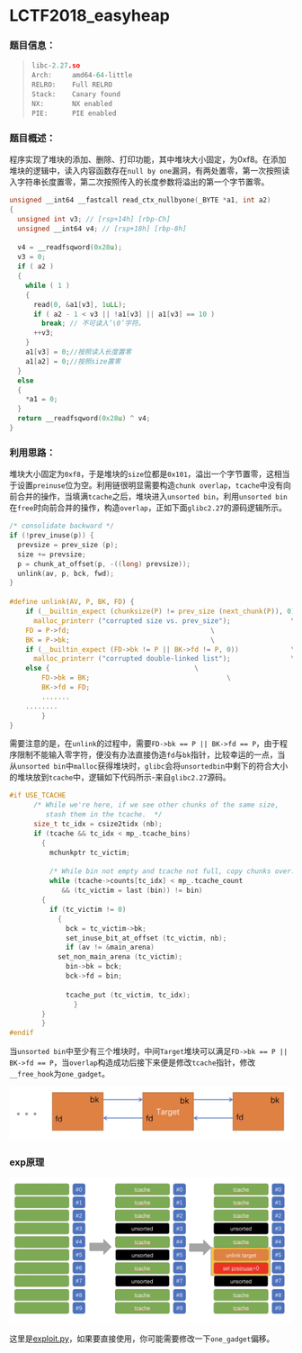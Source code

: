 # LCTF2018_easyheap

### 题目信息：

>```c
>libc-2.27.so
>Arch:     amd64-64-little
>RELRO:    Full RELRO
>Stack:    Canary found
>NX:       NX enabled
>PIE:      PIE enabled
>```

### 题目概述：

程序实现了堆块的添加、删除、打印功能，其中堆块大小固定，为0xf8。在添加堆块的逻辑中，读入内容函数存在`null by one`漏洞，有两处置零，第一次按照读入字符串长度置零，第二次按照传入的长度参数将溢出的第一个字节置零。

```c
unsigned __int64 __fastcall read_ctx_nullbyone(_BYTE *a1, int a2)
{
  unsigned int v3; // [rsp+14h] [rbp-Ch]
  unsigned __int64 v4; // [rsp+18h] [rbp-8h]

  v4 = __readfsqword(0x28u);
  v3 = 0;
  if ( a2 )
  {
    while ( 1 )
    {
      read(0, &a1[v3], 1uLL);
      if ( a2 - 1 < v3 || !a1[v3] || a1[v3] == 10 )
        break; // 不可读入‘\0’字符。
      ++v3;
    }
    a1[v3] = 0;//按照读入长度置零
    a1[a2] = 0;//按照size置零
  }
  else
  {
    *a1 = 0;
  }
  return __readfsqword(0x28u) ^ v4;
}
```

### 利用思路：

堆块大小固定为`0xf8`，于是堆块的`size`位都是`0x101`，溢出一个字节置零，这相当于设置`preinuse`位为空。利用链很明显需要构造`chunk overlap`，`tcache`中没有向前合并的操作，当填满`tcache`之后，堆块进入`unsorted bin`，利用`unsorted bin`在`free`时向前合并的操作，构造`overlap`，正如下面`glibc2.27`的源码逻辑所示。

```c
/* consolidate backward */
if (!prev_inuse(p)) {
  prevsize = prev_size (p);
  size += prevsize;
  p = chunk_at_offset(p, -((long) prevsize));
  unlink(av, p, bck, fwd);
}

#define unlink(AV, P, BK, FD) {                                            \
    if (__builtin_expect (chunksize(P) != prev_size (next_chunk(P)), 0))      \
      malloc_printerr ("corrupted size vs. prev_size");			      \
    FD = P->fd;								      \
    BK = P->bk;								      \
    if (__builtin_expect (FD->bk != P || BK->fd != P, 0))		      \
      malloc_printerr ("corrupted double-linked list");			      \
    else {								      \
        FD->bk = BK;							      \
        BK->fd = FD;
		.......
    ........
		}
}
```

需要注意的是，在`unlink`的过程中，需要`FD->bk == P || BK->fd == P`，由于程序限制不能输入零字符，便没有办法直接伪造`fd`与`bk`指针，比较幸运的一点，当从`unsorted bin`中`malloc`获得堆块时，`glibc`会将`unsortedbin`中剩下的符合大小的堆块放到`tcache`中，逻辑如下代码所示-来自`glibc2.27`源码。

```c
#if USE_TCACHE
	  /* While we're here, if we see other chunks of the same size,
	     stash them in the tcache.  */
	  size_t tc_idx = csize2tidx (nb);
	  if (tcache && tc_idx < mp_.tcache_bins)
	    {
	      mchunkptr tc_victim;

	      /* While bin not empty and tcache not full, copy chunks over.  */
	      while (tcache->counts[tc_idx] < mp_.tcache_count
		     && (tc_victim = last (bin)) != bin)
		{
		  if (tc_victim != 0)
		    {
		      bck = tc_victim->bk;
		      set_inuse_bit_at_offset (tc_victim, nb);
		      if (av != &main_arena)
			set_non_main_arena (tc_victim);
		      bin->bk = bck;
		      bck->fd = bin;

		      tcache_put (tc_victim, tc_idx);
	            }
		}
	    }
#endif
```

当`unsorted bin`中至少有三个堆块时，中间`Target`堆块可以满足`FD->bk == P || BK->fd == P`，当`overlap`构造成功后接下来便是修改`tcache`指针，修改`__free_hook`为`one_gadget`。

![image-20201111230037521](writeup.assets/image-20201111230037521.png)

### exp原理

![image-20201111231122800](writeup.assets/image-20201111231122800.png)

这里是[exploit.py](./exp.py)，如果要直接使用，你可能需要修改一下`one_gadget`偏移。

